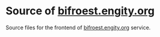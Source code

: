 # Source of [bifroest.engity.org](https://bifroest.engity.org)

Source files for the frontend of [bifroest.engity.org](https://bifroest.engity.org) service.
